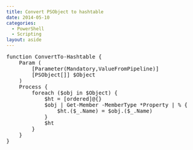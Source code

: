 ```yaml
---
title: Convert PSObject to hashtable
date: 2014-05-10
categories:
  - PowerShell
  - Scripting
layout: aside
---
```

<pre class="expand:true lang:ps decode:true crayon-selected" title="Convert PSObject to hashtable">function ConvertTo-Hashtable {
    Param (
        [Parameter(Mandatory,ValueFromPipeline)]
        [PSObject[]] $Object
    )
    Process {
        foreach ($obj in $Object) {
            $ht = [ordered]@{}
            $obj | Get-Member -MemberType *Property | % {
                $ht.($_.Name) = $obj.($_.Name)
            }
            $ht
        }
    }
}</pre>

&nbsp;